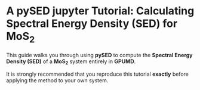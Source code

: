# A pySED jupyter Tutorial: Calculating Spectral Energy Density (SED) for MoS<sub>2<sub/>

This guide walks you through using **pySED** to compute the **Spectral Energy Density (SED)** of a **MoS<sub>2<sub/>** system entirely in **GPUMD**.

It is strongly recommended that you reproduce this tutorial **exactly** before applying the method to your own system.
